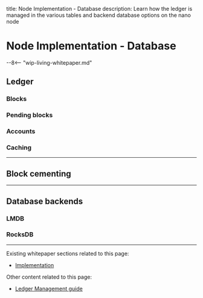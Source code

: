 title: Node Implementation - Database
description: Learn how the ledger is managed in the various tables and backend database options on the nano node

# Node Implementation - Database

--8<-- "wip-living-whitepaper.md"

## Ledger

### Blocks

### Pending blocks

### Accounts

### Caching

---

## Block cementing

---

## Database backends

### LMDB

### RocksDB

---

Existing whitepaper sections related to this page:

* [Implementation](/whitepaper/english/#implementation)

Other content related to this page:

* [Ledger Management guide](../running-a-node/ledger-management.md)
